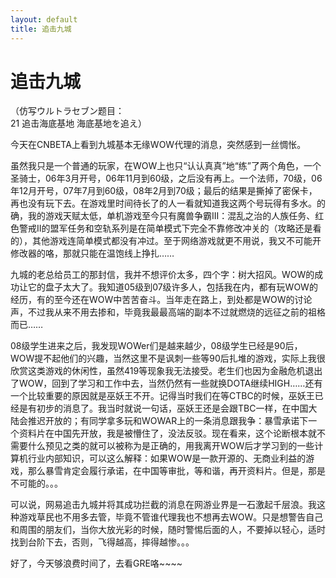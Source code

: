 ```yaml
---
layout: default
title: 追击九城
---
```

# 追击九城
（仿写ウルトラセブン题目：<br/>
21 追击海底基地 海底基地を追え）

今天在CNBETA上看到九城基本无缘WOW代理的消息，突然感到一丝惆怅。

虽然我只是一个普通的玩家，在WOW上也只“认认真真”地“练”了两个角色，一个圣骑士，06年3月开号，06年11月到60级，之后没有再上。一个法师，70级，06年12月开号，07年7月到60级，08年2月到70级；最后的结果是撕掉了密保卡，再也没有玩下去。在游戏里时间待长了的人一看就知道我这两个号玩得有多水。的确，我的游戏天赋太低，单机游戏至今只有魔兽争霸III：混乱之治的人族任务、红色警戒II的盟军任务和空轨系列是在简单模式下完全不靠修改冲关的（攻略还是看的），其他游戏连简单模式都没有冲过。至于网络游戏就更不用说，我又不可能开修改器的咯，那就只能在温饱线上挣扎……

九城的老总给员工的那封信，我并不想评价太多，四个字：树大招风。WOW的成功让它的盘子太大了。我知道05级到07级许多人，包括我在内，都有玩WOW的经历，有的至今还在WOW中苦苦奋斗。当年走在路上，到处都是WOW的讨论声，不过我从来不用去掺和，毕竟我最最高端的副本不过就燃烧的远征之前的祖格而已……

08级学生进来之后，我发现WOWer们是越来越少，08级学生已经是90后，WOW提不起他们的兴趣，当然这里不是讽刺一些等90后扎堆的游戏，实际上我很欣赏这类游戏的休闲性，虽然419等现象我无法接受。老生们也因为金融危机退出了WOW，回到了学习和工作中去，当然仍然有一些就换DOTA继续HIGH……还有一个比较重要的原因就是巫妖王不开。记得当时我们在等CTBC的时候，巫妖王已经是有初步的消息了。我当时就说一句话，巫妖王还是会跟TBC一样，在中国大陆会推迟开放的；有同学拿多玩和WOWAR上的一条消息跟我争：暴雪承诺下一个资料片在中国先开放，我是被懵住了，没法反驳。现在看来，这个论断根本就不需要什么预见之类的就可以被称为是正确的，用我离开WOW后才学习到的一些计算机行业内部知识，可以这么解释：如果WOW是一款开源的、无商业利益的游戏，那么暴雪肯定会履行承诺，在中国等审批，等和谐，再开资料片。但是，那是不可能的。。。

可以说，网易追击九城并将其成功拦截的消息在网游业界是一石激起千层浪。我这种游戏草民也不用多去管，毕竟不管谁代理我也不想再去WOW。只是想警告自己和周围的朋友们，当你大放光彩的时候，随时警惕后面的人，不要掉以轻心，适时找到台阶下去，否则，飞得越高，摔得越惨。。。

好了，今天够浪费时间了，去看GRE咯~~~~
